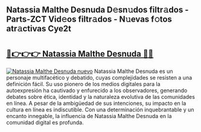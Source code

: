 ## Natassia Malthe Desnuda D𝚎sn𝚞dos filtr𝚊dos - Parts-ZCT Vid𝚎os filtr𝚊dos - N𝚞evas f𝚘tos atr𝚊ctivas Cye2t

# <h2><a href="http://mb9eiu.tromn.icu/?c=Natassia+Malthe+Desnuda">🔗👉👉👉 Natassia Malthe Desnuda 🔗🔗</a></h2>

[![Natassia Malthe Desnuda nuevo](https://i.imgur.com/pEAQMta.gif)](http://mb9eiu.tromn.icu/?c=Natassia+Malthe+Desnuda)
Natassia Malthe Desnuda es un personaje multifacético y debatido, cuyas complejidades se resisten a una definición fácil.  Su uso pionero de los medios digitales para la autoexpresión ha cautivado y enfurecido a los observadores, generando debates sobre ética, identidad y la naturaleza evolutiva de las comunidades en línea. A pesar de la ambigüedad de sus intenciones, su impacto en la cultura en línea es indiscutible. Con una determinación inquebrantable y un encanto innegable, la influencia de Natassia Malthe Desnuda en la comunidad digital es profunda.
